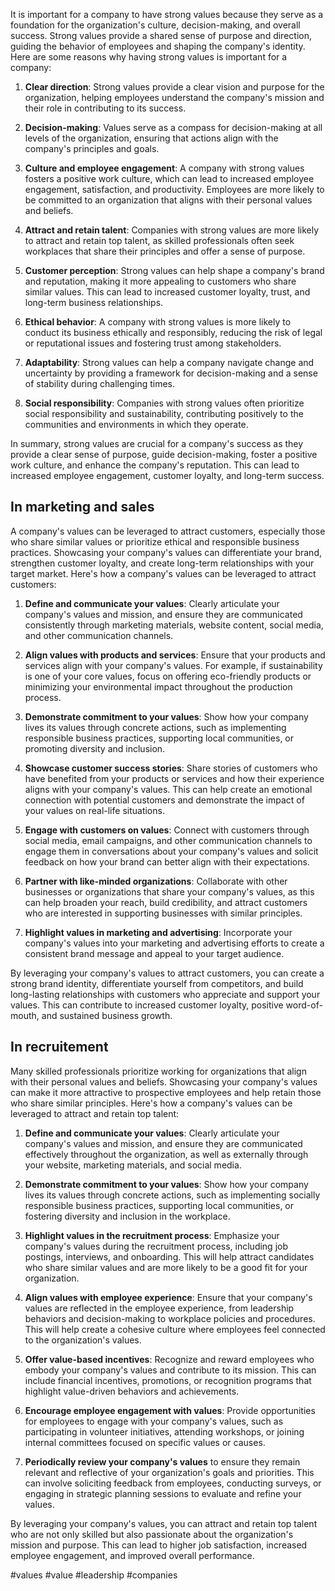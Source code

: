 It is important for a company to have strong values because they serve as a foundation for the organization's culture, decision-making, and overall success. Strong values provide a shared sense of purpose and direction, guiding the behavior of employees and shaping the company's identity. Here are some reasons why having strong values is important for a company:

1.  **Clear direction**: Strong values provide a clear vision and purpose for the organization, helping employees understand the company's mission and their role in contributing to its success.

2.  **Decision-making**: Values serve as a compass for decision-making at all levels of the organization, ensuring that actions align with the company's principles and goals.

3.  **Culture and employee engagement**: A company with strong values fosters a positive work culture, which can lead to increased employee engagement, satisfaction, and productivity. Employees are more likely to be committed to an organization that aligns with their personal values and beliefs.

4.  **Attract and retain talent**: Companies with strong values are more likely to attract and retain top talent, as skilled professionals often seek workplaces that share their principles and offer a sense of purpose.

5.  **Customer perception**: Strong values can help shape a company's brand and reputation, making it more appealing to customers who share similar values. This can lead to increased customer loyalty, trust, and long-term business relationships.

6.  **Ethical behavior**: A company with strong values is more likely to conduct its business ethically and responsibly, reducing the risk of legal or reputational issues and fostering trust among stakeholders.

7.  **Adaptability**: Strong values can help a company navigate change and uncertainty by providing a framework for decision-making and a sense of stability during challenging times.

8.  **Social responsibility**: Companies with strong values often prioritize social responsibility and sustainability, contributing positively to the communities and environments in which they operate.

In summary, strong values are crucial for a company's success as they provide a clear sense of purpose, guide decision-making, foster a positive work culture, and enhance the company's reputation. This can lead to increased employee engagement, customer loyalty, and long-term success.

## In marketing and sales

A company's values can be leveraged to attract customers, especially those who share similar values or prioritize ethical and responsible business practices. Showcasing your company's values can differentiate your brand, strengthen customer loyalty, and create long-term relationships with your target market. Here's how a company's values can be leveraged to attract customers:

1.  **Define and communicate your values**: Clearly articulate your company's values and mission, and ensure they are communicated consistently through marketing materials, website content, social media, and other communication channels.

2.  **Align values with products and services**: Ensure that your products and services align with your company's values. For example, if sustainability is one of your core values, focus on offering eco-friendly products or minimizing your environmental impact throughout the production process.

3.  **Demonstrate commitment to your values**: Show how your company lives its values through concrete actions, such as implementing responsible business practices, supporting local communities, or promoting diversity and inclusion.

4.  **Showcase customer success stories**: Share stories of customers who have benefited from your products or services and how their experience aligns with your company's values. This can help create an emotional connection with potential customers and demonstrate the impact of your values on real-life situations.

5.  **Engage with customers on values**: Connect with customers through social media, email campaigns, and other communication channels to engage them in conversations about your company's values and solicit feedback on how your brand can better align with their expectations.

6.  **Partner with like-minded organizations**: Collaborate with other businesses or organizations that share your company's values, as this can help broaden your reach, build credibility, and attract customers who are interested in supporting businesses with similar principles.

7.  **Highlight values in marketing and advertising**: Incorporate your company's values into your marketing and advertising efforts to create a consistent brand message and appeal to your target audience.

By leveraging your company's values to attract customers, you can create a strong brand identity, differentiate yourself from competitors, and build long-lasting relationships with customers who appreciate and support your values. This can contribute to increased customer loyalty, positive word-of-mouth, and sustained business growth.

## In recruitement

Many skilled professionals prioritize working for organizations that align with their personal values and beliefs. Showcasing your company's values can make it more attractive to prospective employees and help retain those who share similar principles. Here's how a company's values can be leveraged to attract and retain top talent:

1.  **Define and communicate your values**: Clearly articulate your company's values and mission, and ensure they are communicated effectively throughout the organization, as well as externally through your website, marketing materials, and social media.

2.  **Demonstrate commitment to your values**: Show how your company lives its values through concrete actions, such as implementing socially responsible business practices, supporting local communities, or fostering diversity and inclusion in the workplace.

3.  **Highlight values in the recruitment process**: Emphasize your company's values during the recruitment process, including job postings, interviews, and onboarding. This will help attract candidates who share similar values and are more likely to be a good fit for your organization.

4.  **Align values with employee experience**: Ensure that your company's values are reflected in the employee experience, from leadership behaviors and decision-making to workplace policies and procedures. This will help create a cohesive culture where employees feel connected to the organization's values.

5.  **Offer value-based incentives**: Recognize and reward employees who embody your company's values and contribute to its mission. This can include financial incentives, promotions, or recognition programs that highlight value-driven behaviors and achievements.

6.  **Encourage employee engagement with values**: Provide opportunities for employees to engage with your company's values, such as participating in volunteer initiatives, attending workshops, or joining internal committees focused on specific values or causes.

1. **Periodically review your company's values** to ensure they remain relevant and reflective of your organization's goals and priorities. This can involve soliciting feedback from employees, conducting surveys, or engaging in strategic planning sessions to evaluate and refine your values.

By leveraging your company's values, you can attract and retain top talent who are not only skilled but also passionate about the organization's mission and purpose. This can lead to higher job satisfaction, increased employee engagement, and improved overall performance.

<!-- Keywords -->
#values #value #leadership #companies
<!-- /Keywords -->

